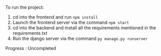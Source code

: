 To run the project:
1. cd into the frontend and run `npm install`
2. Launch the frontend server via the command `npm start`
3. cd into the backend and install all the requirements mentioned in the requirements.txt
4. Run the django server via the command `py manage.py runserver`

Progress : Uncompleted
